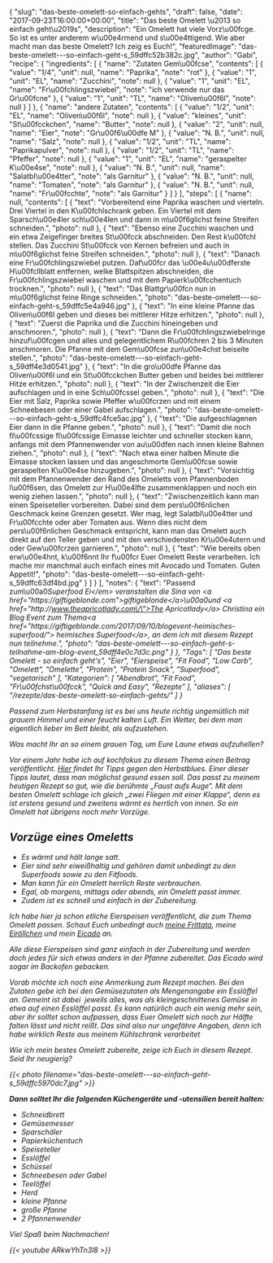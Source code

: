 {
    "slug": "das-beste-omelett-so-einfach-gehts",
    "draft": false,
    "date": "2017-09-23T16:00:00+00:00",
    "title": "Das beste Omelett \u2013 so einfach geht\u2019s",
    "description": "Ein Omelett hat viele Vorz\u00fcge. So ist es unter anderem w\u00e4rmend und s\u00e4ttigend. Wie aber macht man das beste Omelett? Ich zeig es Euch!",
    "featuredImage": "das-beste-omelett---so-einfach-geht-s_59dffc52b382c.jpg",
    "author": "Gabi",
    "recipe": {
        "ingredients": [
            {
                "name": "Zutaten Gem\u00fcse",
                "contents": [
                    {
                        "value": "1\/4",
                        "unit": null,
                        "name": "Paprika",
                        "note": "rot"
                    },
                    {
                        "value": "1",
                        "unit": "EL",
                        "name": "Zucchini",
                        "note": null
                    },
                    {
                        "value": "1",
                        "unit": "EL",
                        "name": "Fr\u00fchlingszwiebel",
                        "note": "ich verwende nur das Gr\u00fcne"
                    },
                    {
                        "value": "1",
                        "unit": "TL",
                        "name": "Oliven\u00f6l",
                        "note": null
                    }
                ]
            },
            {
                "name": "andere Zutaten",
                "contents": [
                    {
                        "value": "1\/2",
                        "unit": "EL",
                        "name": "Oliven\u00f6l",
                        "note": null
                    },
                    {
                        "value": "kleines",
                        "unit": "St\u00fcckchen",
                        "name": "Butter",
                        "note": null
                    },
                    {
                        "value": "2",
                        "unit": null,
                        "name": "Eier",
                        "note": "Gr\u00f6\u00dfe M"
                    },
                    {
                        "value": "N. B.",
                        "unit": null,
                        "name": "Salz",
                        "note": null
                    },
                    {
                        "value": "1\/2",
                        "unit": "TL",
                        "name": "Paprikapulver",
                        "note": null
                    },
                    {
                        "value": "1\/2",
                        "unit": "TL",
                        "name": "Pfeffer",
                        "note": null
                    },
                    {
                        "value": "1",
                        "unit": "EL",
                        "name": "geraspelter K\u00e4se",
                        "note": null
                    },
                    {
                        "value": "N. B.",
                        "unit": null,
                        "name": "Salatbl\u00e4tter",
                        "note": "als Garnitur"
                    },
                    {
                        "value": "N. B.",
                        "unit": null,
                        "name": "Tomaten",
                        "note": "als Garnitur"
                    },
                    {
                        "value": "N. B.",
                        "unit": null,
                        "name": "Fr\u00fcchte",
                        "note": "als Garnitur"
                    }
                ]
            }
        ],
        "steps": [
            {
                "name": null,
                "contents": [
                    {
                        "text": "Vorbereitend eine Paprika waschen und vierteln. Drei Viertel in den K\u00fchlschrank geben. Ein Viertel mit dem Sparsch\u00e4ler sch\u00e4len und dann in m\u00f6glichst feine Streifen schneiden.",
                        "photo": null
                    },
                    {
                        "text": "Ebenso eine Zucchini waschen und ein etwa Zeigefinger breites St\u00fcck abschneiden. Den Rest k\u00fchl stellen. Das Zucchini St\u00fcck von Kernen befreien und auch in m\u00f6glichst feine Streifen schneiden.",
                        "photo": null
                    },
                    {
                        "text": "Danach eine Fr\u00fchlingszwiebel putzen. Daf\u00fcr das \u00e4u\u00dferste H\u00fcllblatt entfernen, welke Blattspitzen abschneiden, die Fr\u00fchlingszwiebel waschen und mit dem Papierk\u00fcchentuch trocknen.",
                        "photo": null
                    },
                    {
                        "text": "Das Blattgr\u00fcn nun in m\u00f6glichst feine Ringe schneiden.",
                        "photo": "das-beste-omelett---so-einfach-geht-s_59dffc5e4a946.jpg"
                    },
                    {
                        "text": "In eine kleine Pfanne das Oliven\u00f6l geben und dieses bei mittlerer Hitze erhitzen.",
                        "photo": null
                    },
                    {
                        "text": "Zuerst die Paprika und die Zucchini hineingeben und anschmoren.",
                        "photo": null
                    },
                    {
                        "text": "Dann die Fr\u00fchlingszwiebelringe hinzuf\u00fcgen und alles und gelegentlichem R\u00fchren 2 bis 3 Minuten anschmoren. Die Pfanne mit dem Gem\u00fcse zun\u00e4chst beiseite stellen.",
                        "photo": "das-beste-omelett---so-einfach-geht-s_59dff4e3d0541.jpg"
                    },
                    {
                        "text": "In die gro\u00dfe Pfanne das Oliven\u00f6l und ein St\u00fcckchen Butter geben und beides bei mittlerer Hitze erhitzen.",
                        "photo": null
                    },
                    {
                        "text": "In der Zwischenzeit die Eier aufschlagen und in eine Sch\u00fcssel geben.",
                        "photo": null
                    },
                    {
                        "text": "Die Eier mit Salz, Paprika sowie Pfeffer w\u00fcrzen und mit einem Schneebesen oder einer Gabel aufschlagen.",
                        "photo": "das-beste-omelett---so-einfach-geht-s_59dffc4fce5ac.jpg"
                    },
                    {
                        "text": "Die aufgeschlagenen Eier dann in die Pfanne geben.",
                        "photo": null
                    },
                    {
                        "text": "Damit die noch fl\u00fcssige fl\u00fcssige Eimasse leichter und schneller stocken kann, anfangs mit dem Pfannenwender von au\u00dfen nach innen kleine Bahnen ziehen.",
                        "photo": null
                    },
                    {
                        "text": "Nach etwa einer halben Minute die Eimasse stocken lassen und das angeschmorte Gem\u00fcse sowie geraspelten K\u00e4se hinzugeben.",
                        "photo": null
                    },
                    {
                        "text": "Vorsichtig mit dem Pfannenwender den Rand des Omeletts vom Pfannenboden l\u00f6sen, das Omelett zur H\u00e4lfte zusammenklappen und noch ein wenig ziehen lassen.",
                        "photo": null
                    },
                    {
                        "text": "Zwischenzeitlich kann man einen Speiseteller vorbereiten. Dabei sind dem pers\u00f6nlichen Geschmack keine Grenzen gesetzt. Wer mag, legt Salatbl\u00e4tter und Fr\u00fcchte oder aber Tomaten aus. Wenn dies nicht dem pers\u00f6nlichen Geschmack entspricht, kann man das Omelett auch direkt auf den Teller geben und mit den verschiedensten Kr\u00e4utern und oder Gew\u00fcrzen garnieren.",
                        "photo": null
                    },
                    {
                        "text": "Wie bereits oben erw\u00e4hnt, k\u00f6nnt Ihr f\u00fcr Euer Omelett Reste verarbeiten. Ich mache mir manchmal auch einfach eines mit Avocado und Tomaten. Guten Appetit!",
                        "photo": "das-beste-omelett---so-einfach-geht-s_59dffc63df4bd.jpg"
                    }
                ]
            }
        ],
        "notes": {
            "text": "Passend zum\u00a0<em>Superfood Ei<\/em> veranstalten die Sina von <a href=\"https:\/\/giftigeblonde.com\">giftigeblonde<\/a>\u00a0und <a href=\"http:\/\/www.theapricotlady.com\/\">The Apricotlady<\/a> Christina ein Blog Event zum Thema<a href=\"https:\/\/giftigeblonde.com\/2017\/09\/10\/blogevent-heimisches-superfood\/\"> heimisches Superfood<\/a>, an dem ich mit diesem Rezept nun teilnehme.",
            "photo": "das-beste-omelett---so-einfach-geht-s-teilnahme-am-blog-event_59dff4e0c7d3c.png"
        }
    },
    "Tags": [
        "Das beste Omelett - so einfach geht's",
        "Eier",
        "Eierspeise",
        "Fit Food",
        "Low Carb",
        "Omelett",
        "Omelette",
        "Protein",
        "Protein Snack",
        "Superfood",
        "vegetarisch"
    ],
    "Kategorien": [
        "Abendbrot",
        "Fit Food",
        "Fr\u00fchst\u00fcck",
        "Quick and Easy",
        "Rezepte"
    ],
    "aliases": [
        "\/rezepte\/das-beste-omelett-so-einfach-gehts\/"
    ]
}

Passend zum Herbstanfang ist es bei uns heute richtig ungemütlich mit grauem Himmel und einer feucht kalten Luft. Ein Wetter, bei dem man eigentlich lieber im Bett bleibt, als aufzustehen.

Was macht Ihr an so einem grauen Tag, um Eure Laune etwas aufzuhellen?

Vor einem Jahr habe ich auf kochfokus zu diesem Thema einen Beitrag veröffentlicht. [Hier][1] findet Ihr Tipps gegen den Herbstblues. Einer dieser Tipps lautet, dass man möglichst gesund essen soll. Das passt zu meinem heutigen Rezept so gut, wie die berühmte &#8222;Faust aufs Auge&#8220;. Mit dem besten Omelett schlage ich gleich &#8222;zwei Fliegen mit einer Klappe&#8220;, denn es ist erstens gesund und zweitens wärmt es herrlich von innen. So ein Omelett hat übrigens noch mehr Vorzüge.

## Vorzüge eines Omeletts

 * Es wärmt und hält lange satt.
 * Eier sind sehr eiweißhaltig und gehören damit unbedingt zu den Superfoods sowie zu den Fitfoods.
 * Man kann für ein Omelett herrlich Reste verbrauchen.
 * Egal, ob morgens, mittags oder abends, ein Omelett passt immer.
 * Zudem ist es schnell und einfach in der Zubereitung.

Ich habe hier ja schon etliche Eierspeisen veröffentlicht, die zum Thema Omelett passen. Schaut Euch unbedingt auch [meine Frittata][2], meine [Eiröllchen][3] und mein [Eicado][4] an.

Alle diese Eierspeisen sind ganz einfach in der Zubereitung und werden doch jedes für sich etwas anders in der Pfanne zubereitet. Das Eicado wird sogar im Backofen gebacken.

Vorab möchte ich noch eine Anmerkung zum Rezept machen. Bei den Zutaten gebe ich bei den Gemüsezutaten als Mengenangabe ein _Esslöffel_ an. Gemeint ist dabei  jeweils alles, was als kleingeschnittenes Gemüse in etwa auf einen Esslöffel passt. Es kann natürlich auch ein wenig mehr sein, aber ihr solltet schon aufpassen, dass Euer Omelett sich noch zur Hälfte falten lässt und nicht reißt. Das sind also nur ungefähre Angaben, denn ich habe wirklich Reste aus meinem Kühlschrank verarbeitet

Wie ich mein bestes Omelett zubereite, zeige ich Euch in diesem Rezept. Seid Ihr neugierig?

{{< photo filename="das-beste-omelett---so-einfach-geht-s_59dffc5970dc7.jpg" >}}

**Dann solltet Ihr die folgenden Küchengeräte und -utensilien bereit halten:**

 * Schneidbrett
 * Gemüsemesser
 * Sparschäler
 * Papierküchentuch
 * Speiseteller
 * Esslöffel
 * Schüssel
 * Schneebesen oder Gabel
 * Teelöffel
 * Herd
 * kleine Pfanne
 * große Pfanne
 * 2 Pfannenwender

Viel Spaß beim Nachmachen!

{{< youtube ARkwYhTn3l8 >}}

 [1]: https://kochfokus.de/wissenswert/mit-diesen-tipps-hat-der-herbstblues-keine-chance/
 [2]: https://kochfokus.de/rezepte/gabis-frittata-mit-zucchini-und-tomaten/
 [3]: https://kochfokus.de/rezepte/eiroellchen-mit-geraspelter-zucchini-und-moehre/
 [4]: https://kochfokus.de/rezepte/eicado/